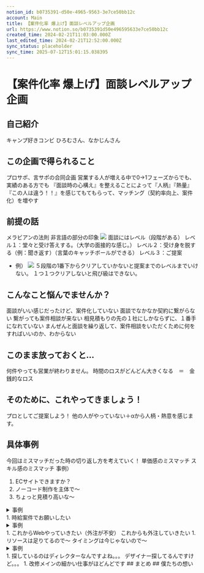 ```yaml
---
notion_id: b0735391-d50e-4965-9563-3e7ce50bb12c
account: Main
title: 【案件化率 爆上げ】面談レベルアップ企画
url: https://www.notion.so/b0735391d50e496595633e7ce50bb12c
created_time: 2024-02-21T11:03:00.000Z
last_edited_time: 2024-02-21T12:52:00.000Z
sync_status: placeholder
sync_time: 2025-07-12T15:01:15.038395
---
```

# 【案件化率 爆上げ】面談レベルアップ企画

## 自己紹介
キャンプ好きコンビ
ひろむさん、なかじんさん
## この企画で得られること
プロサポ、言サポの合同企画
営業する人が増える中で0→1フェーズからでも、実績のある方でも
『面談時の心構え』を整えることによって『人柄』『熱量』『この人は違う！！』を感じてもてもらって、マッチング（契約率向上、案件化）を増やす
## 前提の話
メラビアンの法則
  非言語の部分の印象
  ![](https://prod-files-secure.s3.us-west-2.amazonaws.com/736adce6-a3a4-4a64-9f74-d9aa055c96d2/322bcfdd-bf06-4121-8900-43cee5fb3297/Untitled.png?X-Amz-Algorithm=AWS4-HMAC-SHA256&X-Amz-Content-Sha256=UNSIGNED-PAYLOAD&X-Amz-Credential=ASIAZI2LB466YXSC2JIY%2F20250719%2Fus-west-2%2Fs3%2Faws4_request&X-Amz-Date=20250719T045145Z&X-Amz-Expires=3600&X-Amz-Security-Token=IQoJb3JpZ2luX2VjEIT%2F%2F%2F%2F%2F%2F%2F%2F%2F%2FwEaCXVzLXdlc3QtMiJGMEQCIFqX%2B%2FnH6urbxPZZVgrG5oF0gbZcXAwT97NcXqlr4pnaAiAsURQP6wJW5aumHlwSl2lzdkmKE6QtqOlR7qE%2FyD3g7CqIBAid%2F%2F%2F%2F%2F%2F%2F%2F%2F%2F8BEAAaDDYzNzQyMzE4MzgwNSIMJCc0JZ8kk%2BZUfDNOKtwDXgzm5vLdSGs5crTaOt%2BVFVT4KjzDE%2BnDYYCxYaXET6f0KW8AtOwRoiebFurMdsX5Ra5u%2FckI%2BZlFg6Z3MYQjNJ%2FYQWzLhnQ0tPvYrWCYM07GruiGwaFmd%2BpiX%2Bp0udvEwPAw%2FIdb1d24ROc%2B%2B7SA2xwav4ehtOTujFEHY3Y0jS4DiiIi9jmdNiJ9RpTjCym8bZw1q69hF2U5Vkqiggq13o05ZjjBQqdSO%2FcUQ1Lhbu2qwYnCPSh%2BahFrwV5rUGGC0UMf7KpgqLw%2BIr7e0UseTH7qMWM%2FhOTbkYSXvot3imAvfn9xohSoqVUrZkxTryKX1WuIUI45FXkfDS%2FcZFvQuxLWpAoafujwf44mmtXtnX5MYn%2BCUm9hCRhXsp7kmLPv5qRFzFcj44N9W%2B9YAvATMPg05M6NeCdEYZl98wBG859qR3RlmANaS4lZToc74BMCU7dEIuT4XmSiQ%2BnHSTPZoRH%2B06sNQuFe6puykdaXKWUnzRGskHkyXblLfFky4s%2F3vaaJ8QwdF1IORwQTa2dgJ4zSUH3XuBT6J3s8lj0pFyFaY0qCr41msuWolC7BfeD1C7M2C%2BtMtCXxmpWSRcXoMOwp2f5aV9ELFfT1hhe6yGCAyu4Qsu%2Fyz%2B57CN8wmarswwY6pgEhiSsYPTABOALXfsuxojn87nnokmT%2FaKE4e5dAoAyiJf6eCETbO34uPoTg5WRSnerEOh0tg30kmJB%2F5QGso2acrpaIWuwquj3jPITKtUtqt%2BjdeZC%2Bi%2FIYhhrU%2B1nJGuzvOT057%2BujudLsyuAAXuY4vYXSPQfymr6HCMETbFpBdfzWQ%2FZ2ffEk%2FV8aFjtdMzMq62Ic%2FcnVrcVG28rm9RzdpHMOo1Dn&X-Amz-Signature=94ec762c4d01956bc96825313a4083f7dc6361d176d892ebb7ff4cf6d17ad7ac&X-Amz-SignedHeaders=host&x-amz-checksum-mode=ENABLED&x-id=GetObject)
面談にはレベル（段階がある）
レベル１：堂々と受け答えする。（大学の面接的な感じ。）
レベル２：受け身を脱する（例：聞き返す）（言葉のキャッチボールができる）
レベル３：ご提案
- 例）
  ![](https://prod-files-secure.s3.us-west-2.amazonaws.com/736adce6-a3a4-4a64-9f74-d9aa055c96d2/3f5b0bd7-8d4a-4b2f-8b43-6888e732632c/Untitled.png?X-Amz-Algorithm=AWS4-HMAC-SHA256&X-Amz-Content-Sha256=UNSIGNED-PAYLOAD&X-Amz-Credential=ASIAZI2LB466YOX6W72N%2F20250719%2Fus-west-2%2Fs3%2Faws4_request&X-Amz-Date=20250719T045145Z&X-Amz-Expires=3600&X-Amz-Security-Token=IQoJb3JpZ2luX2VjEIT%2F%2F%2F%2F%2F%2F%2F%2F%2F%2FwEaCXVzLXdlc3QtMiJGMEQCIDGBg4NenOePWdkRJp%2Fi6nF%2BGEbhpGRGnykmlkmlJNZIAiBv%2FGMY2JRyvllGLyhLYy23A%2Bc4kQyItmPKVKN8949a0SqIBAid%2F%2F%2F%2F%2F%2F%2F%2F%2F%2F8BEAAaDDYzNzQyMzE4MzgwNSIMPiKNRIcYosyE1ve%2BKtwDD3pHhNRouZ4wt46YdORTHgbQdXJ86O0cJvVuI8UdSbUJLI8XJBcruod%2F%2BoayPNNMEzLmLIhrPQuEVluDjd3pBNEEQs9E5ZivSQVeQcLFsl36I6YimmTQ0hB5CNMgrLVY0SRG3FtTdVtmNvYP2HI8clRfBhNioMot71kRC%2F9oHrjTGP2GpE140ZsbkN3wnVn1JH9kxmu9IprovAaNVm0BvhA87mPvC125Lol92VDKvqJ%2Fn5DMGb3q24XYPv5wSu3Pj4h09Im%2BFh2qhs2UpVH%2Fy5k1h%2BDubZQR68VPoRt9b2K%2Ftb3I%2FdtKjYjKBOUzDdK6Zy8o6gEHrZ6Y8B25cG5%2BNanjf3ZriRmPLdOWMHVpWNZJBPCK4XCn%2Bb6ypvshCbaSLdyrXSR9lliFhXWzwFTvcoaS5RkE91KT%2FRcFMNetVytg4OjRDsrbIJf3ueMp40IH%2BIk5QQMVjjN3YZZSLfE1%2FpbFvEhhXYvGeAoKFS6p4KFm%2F%2FTKlzt58g5wOXfOXr0YXuNkOg%2BUonP8MHKXbj7mG83iOwy0EGW05jdVTTIl%2FZqqqj%2Fw8n0M7MQvmqAYU%2BqV25TWJ98WLbcPDNKBbwcFtCwG7yvkklZGVNh8k8%2BjKXZBabmhjI9PIY1AQ8kwzKrswwY6pgGs5pO1PReKjlL51pec7tE5PH%2FhTZpI%2B3LUk7bWst%2BA%2FzO65WPh4cnPdMTabhAjr9PudGIGy8BNxoCynlhmL41E3A%2F6T3jVIPxOHCB5RfltGixvbKyw4xhts1K4Yke36CkIZf39zkMNnif0Ix4tjVulU4alLU1d9WUL9Nt2MYAFaglLzP5QzjPpmrmt51EPIaQJ0ZvRO%2Fa6G7v%2BJO%2BDZZFOjEBt4MXp&X-Amz-Signature=c38b719188676a3a2c339a45a22c12572f03dcdd63ce52068682c003f09e6e9d&X-Amz-SignedHeaders=host&x-amz-checksum-mode=ENABLED&x-id=GetObject)
  ５段階の1番下からクリアしていかないと提案までのレベルまでいけない。
１つ１つクリアしないと飛び級はできない。
  
## こんなこと悩んでませんか？
面談がいい感じだったけど、案件化していない
  面談でなかなか契約に繋がらない
  繋がっても案件相談が来ない
  相見積もりの先の１社にしかならずに、１番手になれていない
  まんぜんと面談を繰り返して、案件相談をいただくために何をすればいいのか、わからない
## このまま放っておくと…
何件やっても営業が終わりません。
時間のロスがどんどん大きくなる　＝　金銭的なロス
## そのために、これやってきましょう！
プロとしてご提案しよう！
他の人がやっていない＋αから人柄・熱意を感じます。
## 具体事例
今回はミスマッチだった時の切り返し方を考えていく！
  単価感のミスマッチ
  スキル感のミスマッチ
事例）
1. ECサイトできますか？
1. ノーコード制作を主体で〜
1. ちょっと見積り高いな〜
  <details>
  <summary>事例</summary>
  </details>
1. 時給案件でお願いしたい
  <details>
  <summary>事例</summary>
  </details>
1. これからWebやっていきたい（外注が不安）
これからも外注していきたい
1. リソースは足りてるので〜
タイミングは今じゃないので〜
  <details>
  <summary>事例</summary>
  </details>
1. 探しているのはディレクターなんですよね。。。
デザイナー探してるんですけど。。。
1. 改修メインの細かい仕事がほどんどです
## まとめ
## 僕たちの想い
